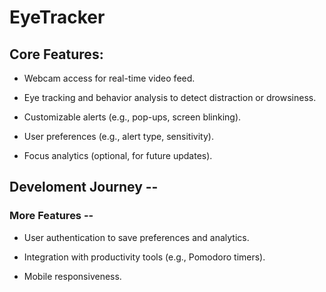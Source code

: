 # EyeTracker

## Core Features:

- Webcam access for real-time video feed.

- Eye tracking and behavior analysis to detect distraction or drowsiness.

- Customizable alerts (e.g., pop-ups, screen blinking).

- User preferences (e.g., alert type, sensitivity).

- Focus analytics (optional, for future updates).

## Develoment Journey --

### More Features --

- User authentication to save preferences and analytics.

- Integration with productivity tools (e.g., Pomodoro timers).

- Mobile responsiveness.
